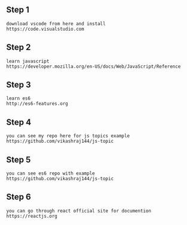## Step 1
    download vscode from here and install
    https://code.visualstudio.com

## Step 2
    learn javascript
    https://developer.mozilla.org/en-US/docs/Web/JavaScript/Reference

## Step 3
    learn es6
    http://es6-features.org

## Step 4 
    you can see my repo here for js topics example
    https://github.com/vikashraj144/js-topic

## Step 5 
    you can see es6 repo with example
    https://github.com/vikashraj144/js-topic

## Step 6
    you can go through react official site for documention
    https://reactjs.org
